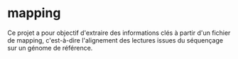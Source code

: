 # mapping
Ce projet a pour objectif d'extraire des informations clés à partir d'un fichier de mapping, c'est-à-dire l'alignement des lectures issues du séquençage sur un génome de référence. 
